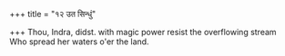 +++
title = "१२ उत सिन्धुं"

+++
Thou, Indra, didst. with magic power resist the overflowing stream  
     Who spread her waters o'er the land.